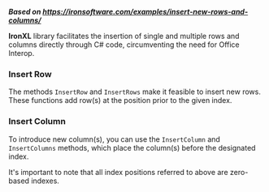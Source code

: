 ***Based on <https://ironsoftware.com/examples/insert-new-rows-and-columns/>***

**IronXL** library facilitates the insertion of single and multiple rows and columns directly through C# code, circumventing the need for Office Interop.

### Insert Row

The methods `InsertRow` and `InsertRows` make it feasible to insert new rows. These functions add row(s) at the position prior to the given index.

### Insert Column

To introduce new column(s), you can use the `InsertColumn` and `InsertColumns` methods, which place the column(s) before the designated index.

It's important to note that all index positions referred to above are zero-based indexes.